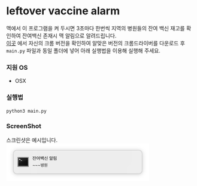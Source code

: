 # leftover vaccine alarm

맥에서 이 프로그램을 켜 두시면 3초마다 한번씩 지역의 병원들의 잔여 백신 재고를 확인하여 잔여백신 존재시 맥 알림으로 알려드립니다.<br>
[이곳](https://sites.google.com/a/chromium.org/chromedriver/downloads) 에서 자신의 크롬 버전을 확인하여 알맞은 버전의 크롬드라이버를 다운로드 후 `main.py` 파일과 동일 폴더에 넣어 아래 실행법을 이용해 실행해 주세요.

### 지원 OS

* OSX

### 실행법

```sh
python3 main.py
```

### ScreenShot

스크린샷은 예시입니다.
![Alarm](screenshot.png)
